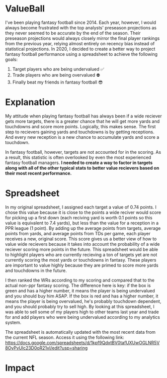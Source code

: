 # ValueBall

I've been playing fantasy football since 2014. Each year, however, I would always become frustrated with the top analysts' preseason projections as they never seemed to be accurate by the end of the season. Their preseason projections would always closely mirror the final player rankings from the previous year, relying almost entirely on recency bias instead of statistical projections. In 2020, I decided to create a better way to project fantasy football performance using a spreadsheet to achieve the following goals:

1. Target players who are being undervalued ✅
2. Trade players who are being overvalued ⛔️
3. Finally beat my friends in fantasy football 😎

# Explanation
My attitude when playing fantasy football has always been if a wide reciever gets more targets, there is a greater chance that he will get more yards and touchdowns and score more points. Logically, this makes sense. The first step to recievers gaining yards and touchdowns is by getting receptions. And every new reception is a new chance to accumulate yards and score a touchdown.

In fantasy football, however, targets are not accounted for in the scoring. As a result, this statistic is often overlooked by even the most experienced fantasy football managers. **I needed to create a way to factor in targets along with all of the other typical stats to better value recievers based on their most recent performance.**

# Spreadsheet
In my original spreadsheet, I assigned each target a value of 0.74 points. I chose this value because it is close to the points a wide reciver would score for picking up a first down (each reciving yard is worth 0.1 points so this value is equivalent to 7.4 yards), but less than the value for a reception in a PPR league (1 point). By adding up the average points from targets, average points from yards, and average points from TDs per game, each player receives a new, original score. This score gives us a better view of how to value wide recievers because it takes into account the probability of a wide reciever scoring more points in the future. This spreadsheet would be able to highlight players who are currently recieving a ton of targets yet are not currently scoring the most yards or touchdowns in fantasy. These players are important to value highly because they are primed to score more yards and touchdowns in the future.

I then ranked the WRs according to my scoring and compared that to the actual non-ppr fantasy scoring. The difference here is key: if the box is green and has a higher number, it means the player is being undervalued and you should buy him ASAP. If the box is red and has a higher number, it means the player is being overvalued, he's probably touchdown dependent, and you should probably try to sell high. By looking at this spreadsheet, I was able to sell some of my players high to other teams last year and trade for and add players who were being undervalued according to my analytics system.

The spreadsheet is automatically updated with the most recent data from the current NFL season. Access it using the following link: https://docs.google.com/spreadsheets/d/1kpf9QdxtBV0tafUXUwOGLNR5V8OyPvUlc23D0oR21vI/edit?usp=sharing

# Impact
